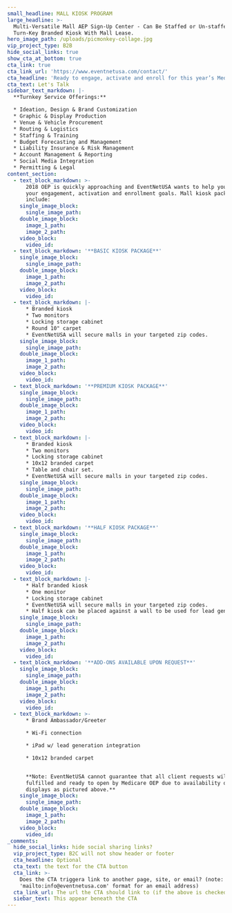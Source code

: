 ```yaml
---
small_headline: MALL KIOSK PROGRAM
large_headline: >-
  Multi-Versatile Mall AEP Sign-Up Center - Can Be Staffed or Un-staffed Daily -
  Turn-Key Branded Kiosk With Mall Lease.
hero_image_path: /uploads/picmonkey-collage.jpg
vip_project_type: B2B
hide_social_links: true
show_cta_at_bottom: true
cta_link: true
cta_link_url: 'https://www.eventnetusa.com/contact/'
cta_headline: 'Ready to engage, activate and enroll for this year’s Medicare OEP?'
cta_text: Let's Talk
sidebar_text_markdown: |-
  **Turnkey Service Offerings:**

  * Ideation, Design & Brand Customization
  * Graphic & Display Production
  * Venue & Vehicle Procurement
  * Routing & Logistics
  * Staffing & Training
  * Budget Forecasting and Management
  * Liability Insurance & Risk Management
  * Account Management & Reporting
  * Social Media Integration
  * Permitting & Legal
content_section:
  - text_block_markdown: >-
      2018 OEP is quickly approaching and EventNetUSA wants to help you reach
      your engagement, activation and enrollment goals. Mall kiosk packages
      include:
    single_image_block:
      single_image_path:
    double_image_block:
      image_1_path:
      image_2_path:
    video_block:
      video_id:
  - text_block_markdown: '**BASIC KIOSK PACKAGE**'
    single_image_block:
      single_image_path:
    double_image_block:
      image_1_path:
      image_2_path:
    video_block:
      video_id:
  - text_block_markdown: |-
      * Branded kiosk
      * Two monitors
      * Locking storage cabinet
      * Round 10" carpet
      * EventNetUSA will secure malls in your targeted zip codes.
    single_image_block:
      single_image_path:
    double_image_block:
      image_1_path:
      image_2_path:
    video_block:
      video_id:
  - text_block_markdown: '**PREMIUM KIOSK PACKAGE**'
    single_image_block:
      single_image_path:
    double_image_block:
      image_1_path:
      image_2_path:
    video_block:
      video_id:
  - text_block_markdown: |-
      * Branded kiosk
      * Two monitors
      * Locking storage cabinet
      * 10x12 branded carpet
      * Table and chair set.
      * EventNetUSA will secure malls in your targeted zip codes.
    single_image_block:
      single_image_path:
    double_image_block:
      image_1_path:
      image_2_path:
    video_block:
      video_id:
  - text_block_markdown: '**HALF KIOSK PACKAGE**'
    single_image_block:
      single_image_path:
    double_image_block:
      image_1_path:
      image_2_path:
    video_block:
      video_id:
  - text_block_markdown: |-
      * Half branded kiosk
      * One monitor
      * Locking storage cabinet
      * EventNetUSA will secure malls in your targeted zip codes.
      * Half kiosk can be placed against a wall to be used for lead generation.
    single_image_block:
      single_image_path:
    double_image_block:
      image_1_path:
      image_2_path:
    video_block:
      video_id:
  - text_block_markdown: '**ADD-ONS AVAILABLE UPON REQUEST**'
    single_image_block:
      single_image_path:
    double_image_block:
      image_1_path:
      image_2_path:
    video_block:
      video_id:
  - text_block_markdown: >-
      * Brand Ambassador/Greeter

      * Wi-Fi connection

      * iPad w/ lead generation integration

      * 10x12 branded carpet


      **Note: EventNetUSA cannot guarantee that all client requests will be
      fulfilled and ready to open by Medicare OEP due to availability of mall
      displays as pictured above.**
    single_image_block:
      single_image_path:
    double_image_block:
      image_1_path:
      image_2_path:
    video_block:
      video_id:
_comments:
  hide_social_links: hide social sharing links?
  vip_project_type: B2C will not show header or footer
  cta_headline: Optional
  cta_text: the text for the CTA button
  cta_link: >-
    Does the CTA triggera link to another page, site, or email? (note: use
    'mailto:info@eventnetusa.com' format for an email address)
  cta_link_url: The url the CTA should link to (if the above is checked)
  siebar_text: This appear beneath the CTA
---
```


